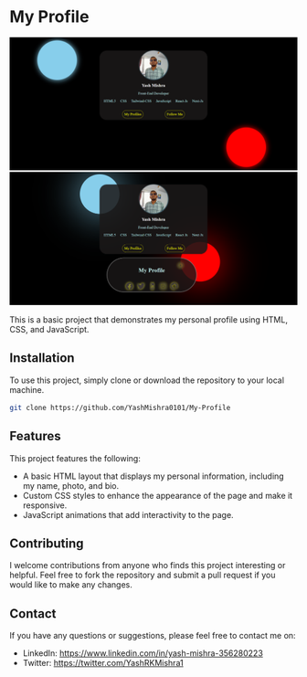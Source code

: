 
# My Profile

<img src="./Screenshot P2.png">
<img src="./Screenshot P1.png">


This is a basic project that demonstrates my personal profile using HTML, CSS, and JavaScript.

## Installation

To use this project, simply clone or download the repository to your local machine.

```bash
git clone https://github.com/YashMishra0101/My-Profile
```

## Features

This project features the following:

- A basic HTML layout that displays my personal information, including my name, photo, and bio.
- Custom CSS styles to enhance the appearance of the page and make it responsive.
- JavaScript animations that add interactivity to the page.

## Contributing

I welcome contributions from anyone who finds this project interesting or helpful. Feel free to fork the repository and submit a pull request if you would like to make any changes.

## Contact 

If you have any questions or suggestions, please feel free to contact me on:

- LinkedIn: https://www.linkedin.com/in/yash-mishra-356280223
- Twitter: https://twitter.com/YashRKMishra1
